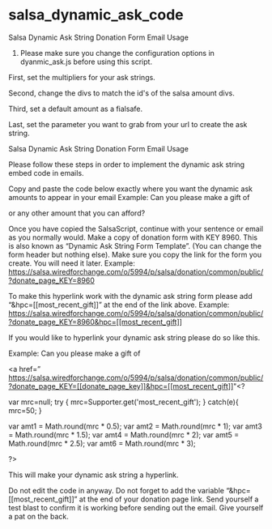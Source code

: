 salsa_dynamic_ask_code
======================

Salsa Dynamic Ask String Donation Form Email Usage

1. Please make sure you change the configuration options in dyanmic_ask.js before using this script.

First, set the multipliers for your ask strings.

Second, change the divs to match the id's of the salsa amount divs.

Third, set a default amount as a fialsafe.

Last, set the parameter you want to grab from your url to create the ask string.

Salsa Dynamic Ask String Donation Form Email Usage

Please follow these steps in order to implement the dynamic ask string embed code in emails.

Copy and paste the code below exactly where you want the dynamic ask amounts to appear in your email
Example: Can you please make a gift of

<? var mrc=null; try { mrc=Supporter.get('most_recent_gift'); } catch(e){ mrc=50; } var amt1 = Math.round(mrc * 0.5); var amt2 = Math.round(mrc * 1); var amt3 = Math.round(mrc * 1.5); var amt4 = Math.round(mrc * 2); var amt5 = Math.round(mrc * 2.5); var amt6 = Math.round(mrc * 3); ?>

<?='$'+amt1+', $'+amt2+', $'+amt3?> or any other amount that you can afford?

Once you have copied the SalsaScript, continue with your sentence or email as you normally would.
Make a copy of donation form with KEY 8960. This is also known as “Dynamic Ask String Form Template”. (You can change the form header but nothing else).
Make sure you copy the link for the form you create. You will need it later.
Example: https://salsa.wiredforchange.com/o/5994/p/salsa/donation/common/public/?donate_page_KEY=8960

To make this hyperlink work with the dynamic ask string form please add “&hpc=[[most_recent_gift]]” at the end of the link above. Example: https://salsa.wiredforchange.com/o/5994/p/salsa/donation/common/public/?donate_page_KEY=8960&hpc=[[most_recent_gift]]

If you would like to hyperlink your dynamic ask string please do so like this.

Example: Can you please make a gift of

<a href=” https://salsa.wiredforchange.com/o/5994/p/salsa/donation/common/public/?donate_page_KEY=[[donate_page_key]]&hpc=[[most_recent_gift]]"<?

var mrc=null; try { mrc=Supporter.get('most_recent_gift'); } catch(e){ mrc=50; }

var amt1 = Math.round(mrc * 0.5); var amt2 = Math.round(mrc * 1); var amt3 = Math.round(mrc * 1.5); var amt4 = Math.round(mrc * 2); var amt5 = Math.round(mrc * 2.5); var amt6 = Math.round(mrc * 3);

?> <?='$'+amt1+', $'+amt2+', $'+amt3?>

This will make your dynamic ask string a hyperlink.

Do not edit the code in anyway.
Do not forget to add the variable “&hpc=[[most_recent_gift]]” at the end of your donation page link.
Send yourself a test blast to confirm it is working before sending out the email.
Give yourself a pat on the back.
